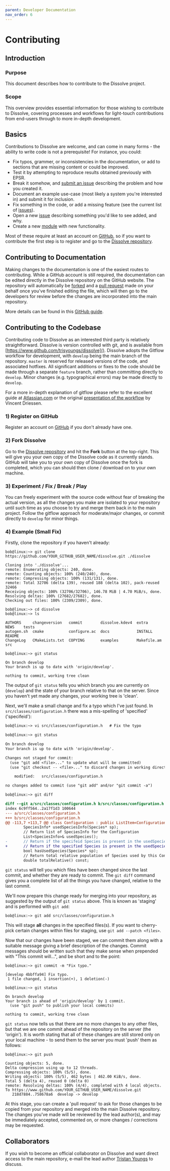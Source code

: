 ```yaml
---
parent: Developer Documentation
nav_order: 6
---
```

# Contributing

## Introduction

### Purpose
This document describes how to contribute to the Dissolve project.

### Scope
This overview provides essential information for those wishing to contribute to Dissolve, covering processes and workflows for light-touch contributions from end-users through to more in-depth development.

## Basics

Contributions to Dissolve are welcome, and can come in many forms - the ability to write code is not a prerequisite! For instance, you could:

- Fix typos, grammer, or inconsistencies in the documentation, or add to sections that are missing content or could be improved.
- Test it by attempting to reproduce results obtained previously with EPSR.
- Break it somehow, and [submit an issue](https://www.github.com/trisyoungs/dissolve/issues) describing the problem and how you created it.
- Document an example use-case (most likely a system you're interested in) and submit it for inclusion.
- Fix something in the code, or add a missing feature (see the current list of [issues](https://www.github.com/trisyoungs/dissolve/issues)).
- Open a new [issue](https://www.github.com/trisyoungs/dissolve/issues) describing something you'd like to see added, and why.
- Create a new [module](Overviews/Modules) with new functionality.

Most of these require at least an account on [GitHub](https://www.github.com), so if you want to contribute the first step is to register and go to the [Dissolve repository](https://www.github.com/trisyoungs/dissolve).

## Contributing to Documentation

Making changes to the documentation is one of the easiest routes to contributing. While a GitHub account is still required, the documentation can be edited directly in the Dissolve repository on the GitHub website. The repository will automatically be [forked](https://help.github.com/en/articles/fork-a-repo) and a [pull request](https://help.github.com/en/articles/about-pull-requests) made on your behalf once you've finished editing the file, which will then go to the developers for review before the changes are incorporated into the main repository.

More details can be found in this [GitHub guide](https://help.github.com/en/articles/editing-files-in-another-users-repository).

## Contributing to the Codebase

Contributing code to Dissolve as an interested third party is relatively straightforward. Dissolve is version controlled with git, and is available from [https://www.github.com/trisyoungs/dissolve](). Dissolve adopts the Gitflow workflow for development, with `develop` being the main branch of the repository. `master` is reserved for released versions of the code, and associated hotfixes. All significant additions or fixes to the code should be made through a separate `feature` branch, rather than committing directly to `develop`. Minor changes (e.g. typographical errors) may be made directly to `develop`.

For a more in-depth explanation of gitflow please refer to the excellent guide at [Atlassian.com](https://www.atlassian.com/git/tutorials/comparing-workflows/gitflow-workflow) or the original [presentation of the workflow](https://nvie.com/posts/a-successful-git-branching-model/) by Vincent Driessen.

### 1) Register on GitHub

Register an account on [GitHub](https://www.github.com) if you don't already have one.

### 2) Fork Dissolve

Go to the [Dissolve repository](https://www.github.com/trisyoungs/dissolve) and hit the **Fork** button at the top-right. This will give you your own copy of the Dissolve code as it currently stands. GitHub will take you to your own copy of Dissolve once the fork is completed, which you can should then clone / download on to your own machine.

### 3) Experiment / Fix / Break / Play

You can freely experiment with the source code without fear of breaking the actual version, as all the changes you make are isolated to your repository until such time as you choose to try and merge them back in to the main project. Follow the gitflow approach for moderate/major changes, or commit directly to `develop` for minor things.

### 4) Example (Small Fix)

Firstly, clone the repository if you haven't already:

```
bob@linux:~> git clone https://github.com/YOUR_GITHUB_USER_NAME/dissolve.git ./dissolve

Cloning into './dissolve'...
remote: Enumerating objects: 240, done.
remote: Counting objects: 100% (240/240), done.
remote: Compressing objects: 100% (131/131), done.
remote: Total 32706 (delta 139), reused 188 (delta 102), pack-reused 32466
Receiving objects: 100% (32706/32706), 146.78 MiB | 4.70 MiB/s, done.
Resolving deltas: 100% (27682/27682), done.
Checking out files: 100% (2309/2309), done.

bob@linux:~> cd dissolve
bob@linux:~> ls

AUTHORS     changeversion   commit        dissolve.kdev4  extra        NEWS    tests
autogen.sh  cmake           configure.ac  docs            INSTALL      README
ChangeLog   CMakeLists.txt  COPYING       examples        Makefile.am  src

bob@linux:~> git status

On branch develop
Your branch is up to date with 'origin/develop'.

nothing to commit, working tree clean
```

The output of `git status` tells you which branch you are currently on (`develop`) and the state of your branch relative to that on the server. Since you haven't yet made any changes, your working tree is 'clean'.

Next, we'll make a small change and fix a typo which I've just found. In `src/classes/configuration.h` there was a mis-spelling of 'specified' ('specifeid'):

```diff
bob@linux:~> vi src/classes/configuration.h   # Fix the typo

bob@linux:~> git status

On branch develop
Your branch is up to date with 'origin/develop'.

Changes not staged for commit:
  (use "git add <file>..." to update what will be committed)
  (use "git checkout -- <file>..." to discard changes in working directory)

	modified:   src/classes/configuration.h

no changes added to commit (use "git add" and/or "git commit -a")

bob@linux:~> git diff

diff --git a/src/classes/configuration.h b/src/classes/configuration.h
index 6c9ff564..2a17f1d3 100644
--- a/src/classes/configuration.h
+++ b/src/classes/configuration.h
@@ -113,7 +113,7 @@ class Configuration : public ListItem<Configuration>, public ObjectStore<Configu
        SpeciesInfo* usedSpeciesInfo(Species* sp);
        // Return list of SpeciesInfo for the Configuration
        List<SpeciesInfo>& usedSpecies();
-       // Return if the specifeid Species is present in the usedSpecies list
+       // Return if the specified Species is present in the usedSpecies list
        bool hasUsedSpecies(Species* sp);
        // Return total relative population of Species used by this Configuration
        double totalRelative() const;
```

`git status` will tell you which files have been changed since the last commit, and whether they are ready to commit. The `git diff` command gives you a complete list of all the things you have changed, relative to the last commit.

We'll now prepare this change ready for merging into your repository, as suggested by the output of `git status` above. This is known as 'staging' and is performed with `git add`:

```
bob@linux:~> git add src/classes/configuration.h
```

This will stage **all** changes in the specified files(s). If you want to cherry-pick certain changes within files for staging, use `git add --patch <files>`.

Now that our changes have been staged, we can commit them along with a suitable message giving a brief description of the changes. Commit messages should be written such that they make sense when prepended with "This commit will...", and be short and to the point:

```
bob@linux:~> git commit -m "Fix typo."

[develop 4bbffa94] Fix typo.
 1 file changed, 1 insertion(+), 1 deletion(-)

bob@linux:~> git status

On branch develop
Your branch is ahead of 'origin/develop' by 1 commit.
  (use "git push" to publish your local commits)

nothing to commit, working tree clean
```

`git status` now tells us that there are no more changes to any other files, but that we are one commit ahead of the repository on the server (the 'origin'). It is worth stating that all of these changes are still stored only on your local machine - to send them to the server you must 'push' them as follows:

```
bob@linux:~> git push

Counting objects: 5, done.
Delta compression using up to 12 threads.
Compressing objects: 100% (5/5), done.
Writing objects: 100% (5/5), 462 bytes | 462.00 KiB/s, done.
Total 5 (delta 4), reused 0 (delta 0)
remote: Resolving deltas: 100% (4/4), completed with 4 local objects.
To https://www.github.com/YOUR_GITHUB_USER_NAME/dissolve.git
   218d7884..758678a6  develop -> develop
```

At this stage, you can create a 'pull request' to ask for those changes to be copied from your repository and merged into the main Dissolve repository. The changes you've made will be reviewed by the lead author(s), and may be immediately accepted, commented on, or more changes / corrections may be requested.

## Collaborators

If you wish to become an official collaborator on Dissolve and want direct access to the main repository, e-mail the lead author [Tristan Youngs](mailto:tristan.youngs@stfc.ac.uk) to discuss.
